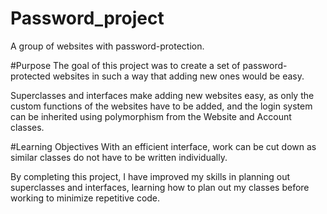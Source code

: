 # Password_project
A group of websites with password-protection.

#Purpose
The goal of this project was to create a set of password-protected websites in such a way that adding new ones 
would be easy.

Superclasses and interfaces make
adding new websites easy, as only the custom functions of the websites
have to be added, and the login system can be inherited using polymorphism from
the Website and Account classes.

#Learning Objectives
With an efficient interface, work can be cut down as similar classes do not have to
be written individually.

By completing this project, I have improved my skills in planning out
superclasses and interfaces, learning how to plan out my classes before
working to minimize repetitive code.

